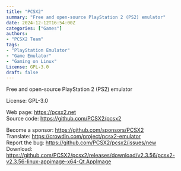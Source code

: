 ```yaml
---
title: "PCSX2"
summary: "Free and open-source PlayStation 2 (PS2) emulator"
date: 2024-12-12T16:54:00Z
categories: ["Games"]
authors:
- "PCSX2 Team"
tags:
- "PlayStation Emulator"
- "Game Emulator"
- "Gaming on Linux"
License: GPL-3.0
draft: false
---
```


Free and open-source PlayStation 2 (PS2) emulator

License: GPL-3.0

Web page: <https://pcsx2.net>  
Source code: <https://github.com/PCSX2/pcsx2>

Become a sponsor: <https://github.com/sponsors/PCSX2>  
Translate: <https://crowdin.com/project/pcsx2-emulator>  
Report the bug: <https://github.com/PCSX2/pcsx2/issues/new>  
Download: <https://github.com/PCSX2/pcsx2/releases/download/v2.3.56/pcsx2-v2.3.56-linux-appimage-x64-Qt.AppImage>
